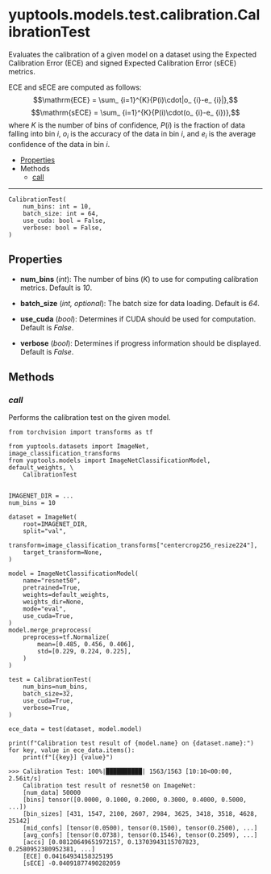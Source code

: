# yuptools.models.test.calibration.CalibrationTest

Evaluates the calibration of a given model on a dataset
using the Expected Calibration Error (ECE)
and signed Expected Calibration Error (sECE) metrics.

ECE and sECE are computed as follows:
$$\mathrm{ECE} = \sum_ {i=1}^{K}{P(i)\cdot|o_ {i}-e_ {i}|},$$
$$\mathrm{sECE} = \sum_ {i=1}^{K}{P(i)\cdot(o_ {i}-e_ {i})},$$
where $K$ is the number of bins of confidence,
$P(i)$ is the fraction of data falling into bin $i$,
$o_ {i}$ is the accuracy of the data in bin $i$,
and $e_ {i}$ is the average confidence of the data in bin $i$.

- [Properties](#properties)
- Methods
  - [call](#call)


---


```
CalibrationTest(
    num_bins: int = 10,
    batch_size: int = 64,
    use_cuda: bool = False,
    verbose: bool = False,
)
```

## Properties

- **num_bins** (*int*):
The number of bins ($K$) to use for computing calibration metrics.
Default is *10*.

- **batch_size** (*int, optional*):
The batch size for data loading.
Default is *64*.

- **use_cuda** (*bool*):
Determines if CUDA should be used for computation.
Default is *False*.

- **verbose** (*bool*):
Determines if progress information should be displayed.
Default is *False*.


## Methods


### *call*

Performs the calibration test on the given model.

```
from torchvision import transforms as tf

from yuptools.datasets import ImageNet, image_classification_transforms
from yuptools.models import ImageNetClassificationModel, default_weights, \
    CalibrationTest


IMAGENET_DIR = ...
num_bins = 10

dataset = ImageNet(
    root=IMAGENET_DIR,
    split="val",
    transform=image_classification_transforms["centercrop256_resize224"],
    target_transform=None,
)

model = ImageNetClassificationModel(
    name="resnet50",
    pretrained=True,
    weights=default_weights,
    weights_dir=None,
    mode="eval",
    use_cuda=True,
)
model.merge_preprocess(
    preprocess=tf.Normalize(
        mean=[0.485, 0.456, 0.406],
        std=[0.229, 0.224, 0.225],
    )
)

test = CalibrationTest(
    num_bins=num_bins,
    batch_size=32,
    use_cuda=True,
    verbose=True,
)

ece_data = test(dataset, model.model)

print(f"Calibration test result of {model.name} on {dataset.name}:")
for key, value in ece_data.items():
    print(f"[{key}] {value}")

>>> Calibration Test: 100%|██████████| 1563/1563 [10:10<00:00,  2.56it/s]
    Calibration test result of resnet50 on ImageNet:
    [num_data] 50000
    [bins] tensor([0.0000, 0.1000, 0.2000, 0.3000, 0.4000, 0.5000, ...])
    [bin_sizes] [431, 1547, 2100, 2607, 2984, 3625, 3418, 3518, 4628, 25142]
    [mid_confs] [tensor(0.0500), tensor(0.1500), tensor(0.2500), ...]
    [avg_confs] [tensor(0.0738), tensor(0.1546), tensor(0.2509), ...]
    [accs] [0.08120649651972157, 0.13703943115707823, 0.2580952380952381, ...]
    [ECE] 0.04164934158325195
    [sECE] -0.04091877490282059
```
